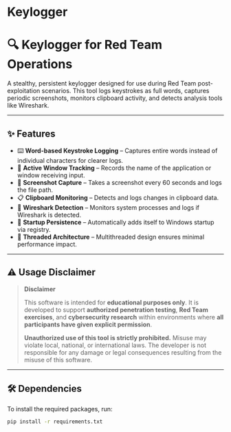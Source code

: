 # Keylogger
# 🔍 Keylogger for Red Team Operations

A stealthy, persistent keylogger designed for use during Red Team post-exploitation scenarios. This tool logs keystrokes as full words, captures periodic screenshots, monitors clipboard activity, and detects analysis tools like Wireshark.

---

## ✨ Features

- ⌨️ **Word-based Keystroke Logging** – Captures entire words instead of individual characters for clearer logs.
- 📌 **Active Window Tracking** – Records the name of the application or window receiving input.
- 📸 **Screenshot Capture** – Takes a screenshot every 60 seconds and logs the file path.
- 📋 **Clipboard Monitoring** – Detects and logs changes in clipboard data.
- 🚨 **Wireshark Detection** – Monitors system processes and logs if Wireshark is detected.
- 🔁 **Startup Persistence** – Automatically adds itself to Windows startup via registry.
- 🧩 **Threaded Architecture** – Multithreaded design ensures minimal performance impact.

---

## ⚠️ Usage Disclaimer

> **Disclaimer**
>
> This software is intended for **educational purposes only**. It is developed to support **authorized penetration testing**, **Red Team exercises**, and **cybersecurity research** within environments where **all participants have given explicit permission**.
>
> **Unauthorized use of this tool is strictly prohibited.** Misuse may violate local, national, or international laws. The developer is not responsible for any damage or legal consequences resulting from the misuse of this software.

---

## 🛠 Dependencies

To install the required packages, run:

```bash
pip install -r requirements.txt
